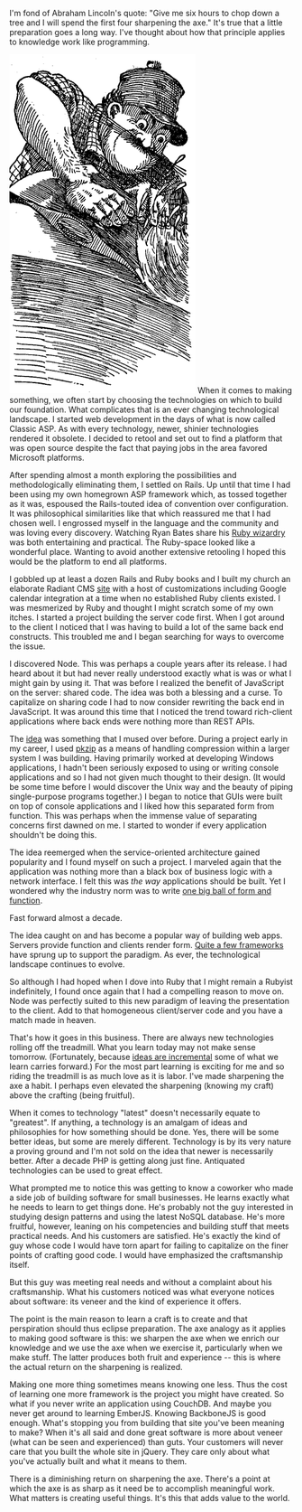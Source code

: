 I'm fond of Abraham Lincoln's quote: "Give me six hours to chop down a tree and I will spend the first four sharpening the axe."  It's true that a little preparation goes a long way.  I've thought about how that principle applies to knowledge work like programming. 

![Axe Sharpening](/images/axe-sharpening.gif)
When it comes to making something, we often start by choosing the technologies on which to build our foundation.  What complicates that is an ever changing technological landscape.  I started web development in the days of what is now called Classic ASP.  As with every technology, newer, shinier technologies rendered it obsolete.  I decided to retool and set out to find a platform that was open source despite the fact that paying jobs in the area favored Microsoft platforms.  

After spending almost a month exploring the possibilities and methodologically eliminating them, I settled on Rails.  Up until that time I had been using my own homegrown ASP framework which, as tossed together as it was, espoused the Rails-touted idea of convention over configuration.  It was philosophical similarities like that which reassured me that I had chosen well. I engrossed myself in the language and the community and was loving every discovery.  Watching Ryan Bates share his [Ruby wizardry](http://railscasts.com/) was both entertaining and practical.  The Ruby-space looked like a wonderful place.  Wanting to avoid another extensive retooling I hoped this would be the platform to end all platforms.

I gobbled up at least a dozen Rails and Ruby books and I built my church an elaborate Radiant CMS [site](https://github.com/daybreak/daybreak) with a host of customizations including Google calendar integration at a time when no established Ruby clients existed.  I was mesmerized by Ruby and thought I might scratch some of my own itches.  I started a project building the server code first.  When I got around to the client I noticed that I was having to build a lot of the same back end constructs.  This troubled me and I began searching for ways to overcome the issue. 

I discovered Node.  This was perhaps a couple years after its release.  I had heard about it but had never really understood exactly what is was or what I might gain by using it.  That was before I realized the benefit of JavaScript on the server: shared code.  The idea was both a blessing and a curse.  To capitalize on sharing code I had to now consider rewriting the back end in JavaScript.  It was around this time that I noticed the trend toward rich-client applications where back ends were nothing more than REST APIs. 

The [idea](http://martinfowler.com/eaaDev/SeparatedPresentation.html) was something that I mused over before.  During a project early in my career, I used [pkzip]( http://www.pkware.com/software/pkzip) as a means of handling compression within a larger system I was building.  Having primarily worked at developing Windows applications, I hadn't been seriously exposed to using or writing console applications and so I had not given much thought to their design.  (It would be some time before I would discover the Unix way and the beauty of piping single-purpose programs together.)  I began to notice that GUIs were built on top of console applications and I liked how this separated form from function.  This was perhaps when the immense value of separating concerns first dawned on me.  I started to wonder if every application shouldn't be doing this.

The idea reemerged when the service-oriented architecture gained popularity and I found myself on such a project.  I marveled again that the application was nothing more than a black box of business logic with a network interface.  I felt this was *the way* applications should be built.  Yet I wondered why the industry norm was to write [one big ball of form and function](http://blogs.adobe.com/paulw/archives/2007/09/presentation_pa_1.html).  

Fast forward almost a decade. 

The idea caught on and has become a popular way of building web apps.  Servers provide function and clients render form.  [Quite a few frameworks](http://todomvc.com/) have sprung up to support the paradigm.  As ever, the technological landscape continues to evolve. 

So although I had hoped when I dove into Ruby that I might remain a Rubyist indefinitely, I found once again that I had a compelling reason to move on.  Node was perfectly suited to this new paradigm of leaving the presentation to the client.  Add to that homogeneous client/server code and you have a match made in heaven.

That's how it goes in this business.  There are always new technologies rolling off the treadmill.  What you learn today may not make sense tomorrow.  (Fortunately, because [ideas are incremental](/dont-knock-originality) some of what we learn carries forward.)  For the most part learning is exciting for me and so riding the treadmill is as much love as it is labor.  I've made sharpening the axe a habit.  I perhaps even elevated the sharpening (knowing my craft) above the crafting (being fruitful). 

<aside>When it comes to technology "latest" doesn't necessarily equate to "greatest".  If anything, a technology is an amalgam of ideas and philosophies for how something should be done.  Yes, there will be some better ideas, but some are merely different.  Technology is by its very nature a proving ground and I'm not sold on the idea that newer is necessarily better.  After a decade PHP is getting along just fine.  Antiquated technologies can be used to great effect.</aside>

What prompted me to notice this was getting to know a coworker who made a side job of building software for small businesses.  He learns exactly what he needs to learn to get things done.  He's probably not the guy interested in studying design patterns and using the latest NoSQL database.  He's more fruitful, however, leaning on his competencies and building stuff that meets practical needs.  And his customers are satisfied.  He's exactly the kind of guy whose code I would have torn apart for failing to capitalize on the finer points of crafting good code.  I would have emphasized the craftsmanship itself.

But this guy was meeting real needs and without a complaint about his craftsmanship.  What his customers noticed was what everyone notices about software: its veneer and the kind of experience it offers.

The point is the main reason to learn a craft is to create and that perspiration should thus eclipse preparation.  The axe analogy as it applies to making good software is this: we sharpen the axe when we enrich our knowledge and we use the axe when we exercise it, particularly when we make stuff.  The latter produces both fruit and experience -- this is where the actual return on the sharpening is realized.

Making one more thing sometimes means knowing one less.  Thus the cost of learning one more framework is the project you might have created.  So what if you never write an application using CouchDB.  And maybe you never get around to learning EmberJS.  Knowing BackboneJS is good enough.  What's stopping you from building that site you've been meaning to make?  When it's all said and done great software is more about veneer (what can be seen and experienced) than guts.  Your customers will never care that you built the whole site in jQuery.  They care only about what you've actually built and what it means to them. 

There is a diminishing return on sharpening the axe.  There's a point at which the axe is as sharp as it need be to accomplish meaningful work.  What matters is creating useful things.  It's this that adds value to the world.